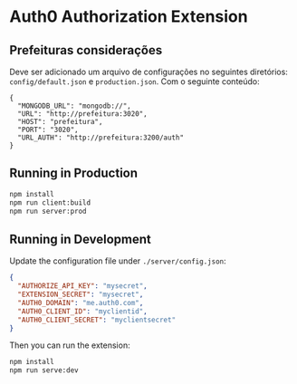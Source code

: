 # Auth0 Authorization Extension

## Prefeituras considerações

Deve ser adicionado um arquivo de configurações no seguintes diretórios:
```config/default.json``` e ```production.json```.
Com o seguinte conteúdo: 
```
{
  "MONGODB_URL": "mongodb://",
  "URL": "http://prefeitura:3020",
  "HOST": "prefeitura",
  "PORT": "3020",
  "URL_AUTH": "http://prefeitura:3200/auth"
}
```

## Running in Production

```bash
npm install
npm run client:build
npm run server:prod
```

## Running in Development

Update the configuration file under `./server/config.json`:

```json
{
  "AUTHORIZE_API_KEY": "mysecret",
  "EXTENSION_SECRET": "mysecret",
  "AUTH0_DOMAIN": "me.auth0.com",
  "AUTH0_CLIENT_ID": "myclientid",
  "AUTH0_CLIENT_SECRET": "myclientsecret"
}
```

Then you can run the extension:

```bash
npm install
npm run serve:dev
```
